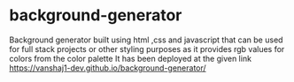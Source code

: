 # background-generator

Background generator built using html ,css and javascript that can be used for full stack projects or other styling purposes as it provides rgb values for colors from the color palette
It has been deployed at the given link
https://vanshaj1-dev.github.io/background-generator/
